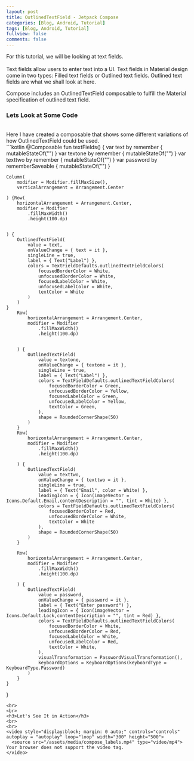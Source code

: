 ```yaml
---
layout: post
title: OutlinedTextField - Jetpack Compose
categories: [Blog, Android, Tutorial]
tags: [Blog, Android, Tutorial]
fullview: false
comments: false
---
```

For this tutorial, we will be looking at text fields.<br>
<br>
Text fields allow users to enter text into a UI. Text fields in Material design come in two types: Filled text fields or Outlined text fields. Outlined text fields are what we shall look at here. 

Compose includes an OutlinedTextField composable to fulfill the Material specification of outlined text field.
<br>
<h3>Lets Look at Some Code</h3> 
<br>
Here I have created a composable that shows some different variations of how OutlinedTextField could be used.
<br>
```kotlin
@Composable
fun textFields() {
    var text by remember { mutableStateOf("") }
    var textone by remember { mutableStateOf("") }
    var texttwo by remember { mutableStateOf("") }
    var password by rememberSaveable { mutableStateOf("") }

    Column(
        modifier = Modifier.fillMaxSize(),
        verticalArrangement = Arrangement.Center

    ) {Row(
        horizontalArrangement = Arrangement.Center,
        modifier = Modifier
            .fillMaxWidth()
            .height(100.dp)


    ) {
        OutlinedTextField(
            value = text,
            onValueChange = { text = it },
            singleLine = true,
            label = { Text("Label") },
            colors = TextFieldDefaults.outlinedTextFieldColors(
                focusedBorderColor = White,
                unfocusedBorderColor = White,
                focusedLabelColor = White,
                unfocusedLabelColor = White,
                textColor = White
            )
        )
    }
        Row(
            horizontalArrangement = Arrangement.Center,
            modifier = Modifier
                .fillMaxWidth()
                .height(100.dp)


        ) {
            OutlinedTextField(
                value = textone,
                onValueChange = { textone = it },
                singleLine = true,
                label = { Text("Label") },
                colors = TextFieldDefaults.outlinedTextFieldColors(
                    focusedBorderColor = Green,
                    unfocusedBorderColor = Yellow,
                    focusedLabelColor = Green,
                    unfocusedLabelColor = Yellow,
                    textColor = Green,
                ),
                shape = RoundedCornerShape(50)
            )
        }
        Row(
            horizontalArrangement = Arrangement.Center,
            modifier = Modifier
                .fillMaxWidth()
                .height(100.dp)

        ) {
            OutlinedTextField(
                value = texttwo,
                onValueChange = { texttwo = it },
                singleLine = true,
                label = { Text("Email", color = White) },
                leadingIcon = { Icon(imageVector = Icons.Default.Email,contentDescription = "", tint = White) },
                colors = TextFieldDefaults.outlinedTextFieldColors(
                    focusedBorderColor = Red,
                    unfocusedBorderColor = White,
                    textColor = White
                ),
                shape = RoundedCornerShape(50)
            )
        }

        Row(
            horizontalArrangement = Arrangement.Center,
            modifier = Modifier
                .fillMaxWidth()
                .height(100.dp)

        ) {
            OutlinedTextField(
                value = password,
                onValueChange = { password = it },
                label = { Text("Enter password") },
                leadingIcon = { Icon(imageVector = Icons.Default.Lock,contentDescription = "", tint = Red) },
                colors = TextFieldDefaults.outlinedTextFieldColors(
                    focusedBorderColor = White,
                    unfocusedBorderColor = Red,
                    focusedLabelColor = White,
                    unfocusedLabelColor = Red,
                    textColor = White,
                ),
                visualTransformation = PasswordVisualTransformation(),
                keyboardOptions = KeyboardOptions(keyboardType = KeyboardType.Password)
            )
        }
    }
}
```
<br>
<br>
<h3>Let's See It in Action</h3> 
<br>
<br>
<video style="display:block; margin: 0 auto;" controls="controls" autoplay = "autoplay" loop="loop" width="300" height="500">
  <source src="/assets/media/compose_labels.mp4" type="video/mp4">
Your browser does not support the video tag.
</video>